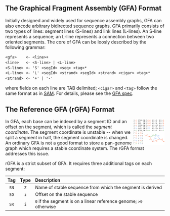 ## The Graphical Fragment Assembly (GFA) Format

Initially designed and widely used for sequence assembly graphs, GFA can also
encode arbitrary bidirected sequence graphs. GFA primarily consists of two
types of lines: segment lines (S-lines) and link lines (L-lines). An S-line
represents a sequence; an L-line represents a connection between two oriented
segments. The core of GFA can be loosly described by the following grammar:

```txt
<gfa>    <- <line>+
<line>   <- <S-line> | <L-line>
<S-line> <- 'S' <segId> <seq> <tag>*
<L-line> <- 'L' <segId> <strand> <segId> <strand> <cigar> <tag>*
<strand> <- '+' | '-'
```

where fields on each line are TAB delimited; `<cigar>` and `<tag>` follow the
same format as in [SAM][sam]. For details, please see the [GFA spec][gfa1].

## The Reference GFA (rGFA) Format

<img align="right" width="100" src="example1.png"/>

In GFA, each base can be indexed by a segment ID and an offset on the segment,
which is called the *segment coordinate*. The segment coordinate is unstable --
when we split a segment in half, the segment coordinate is changed. An ordinary
GFA is not a good format to store a pan-genome graph which requires a stable
coordinate system. The rGFA format addresses this issue.

rGFA is a strict subset of GFA. It requires three additional tags on each
segment:

|Tag |Type|Description                                                       |
|:--:|:--:|:-----------------------------------------------------------------|
|`SN`|`Z` |Name of stable sequence from which the segment is derived         |
|`SO`|`i` |Offset on the stable sequence                                     |
|`SR`|`i` |`0` if the segment is on a linear reference genome; `>0` otherwise|

[miniasm]: https://github.com/lh3/miniasm/
[canu]: https://github.com/marbl/canu
[spades]: https://github.com/ablab/spades
[sam]: https://en.wikipedia.org/wiki/SAM_(file_format)
[gfa1]: https://github.com/GFA-spec/GFA-spec/blob/master/GFA1.md
